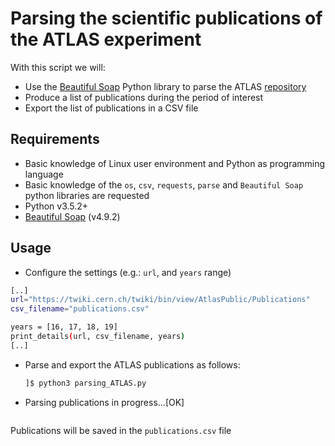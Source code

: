 # Parsing the scientific publications of the ATLAS experiment

With this script we will:

* Use the [Beautiful Soap](https://www.crummy.com/software/BeautifulSoup/bs4/doc/) Python library to parse the ATLAS [repository](https://twiki.cern.ch/twiki/bin/view/AtlasPublic/Publications)
* Produce a list of publications during the period of interest
* Export the list of publications in a CSV file

## Requirements

* Basic knowledge of Linux user environment and Python as programming language
* Basic knowledge of the `os`, `csv`, `requests`, `parse` and `Beautiful Soap` python libraries are requested
* Python v3.5.2+
* [Beautiful Soap](https://www.crummy.com/software/BeautifulSoup/bs4/doc/) (v4.9.2)

## Usage

* Configure the settings (e.g.: `url`, and `years` range)

```sh
[..]
url="https://twiki.cern.ch/twiki/bin/view/AtlasPublic/Publications"
csv_filename="publications.csv"

years = [16, 17, 18, 19]
print_details(url, csv_filename, years)
[..]
```

* Parse and export the ATLAS publications as follows:
  ```sh
  ]$ python3 parsing_ATLAS.py
  ```

- Parsing publications in progress...[OK]

  ```

  ```

Publications will be saved in the `publications.csv` file
